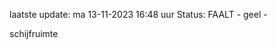laatste update: 
ma 13-11-2023 16:48   uur 
Status: FAALT - geel - 
<div class="service Y">schijfruimte</div>